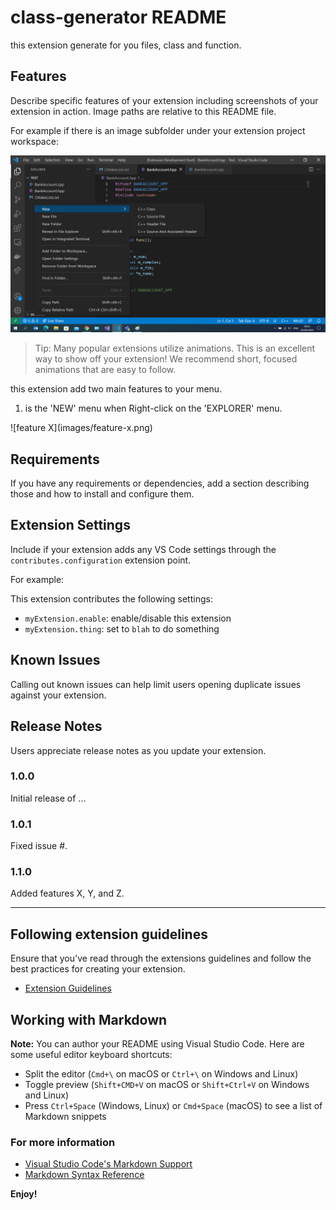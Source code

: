 # class-generator README

<!-- This is the README for your extension "class-generator". After writing up a brief description, we recommend including the following sections. -->

this extension generate for you files, class and function.

## Features
Describe specific features of your extension including screenshots of your extension in action. Image paths are relative to this README file.

For example if there is an image subfolder under your extension project workspace:

![feature X](./images/new_menu.png)

> Tip: Many popular extensions utilize animations. This is an excellent way to show off your extension! We recommend short, focused animations that are easy to follow.

this extension add two main features to your menu.
1. is the 'NEW' menu when Right-click on the 'EXPLORER' menu.

\!\[feature X\]\(images/feature-x.png\)

## Requirements

If you have any requirements or dependencies, add a section describing those and how to install and configure them.

## Extension Settings

Include if your extension adds any VS Code settings through the `contributes.configuration` extension point.

For example:

This extension contributes the following settings:

* `myExtension.enable`: enable/disable this extension
* `myExtension.thing`: set to `blah` to do something

## Known Issues

Calling out known issues can help limit users opening duplicate issues against your extension.

## Release Notes

Users appreciate release notes as you update your extension.

### 1.0.0

Initial release of ...

### 1.0.1

Fixed issue #.

### 1.1.0

Added features X, Y, and Z.

-----------------------------------------------------------------------------------------------------------
## Following extension guidelines

Ensure that you've read through the extensions guidelines and follow the best practices for creating your extension.

* [Extension Guidelines](https://code.visualstudio.com/api/references/extension-guidelines)

## Working with Markdown

**Note:** You can author your README using Visual Studio Code.  Here are some useful editor keyboard shortcuts:

* Split the editor (`Cmd+\` on macOS or `Ctrl+\` on Windows and Linux)
* Toggle preview (`Shift+CMD+V` on macOS or `Shift+Ctrl+V` on Windows and Linux)
* Press `Ctrl+Space` (Windows, Linux) or `Cmd+Space` (macOS) to see a list of Markdown snippets

### For more information

* [Visual Studio Code's Markdown Support](http://code.visualstudio.com/docs/languages/markdown)
* [Markdown Syntax Reference](https://help.github.com/articles/markdown-basics/)

**Enjoy!**
